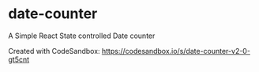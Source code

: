 # date-counter
A Simple React State controlled Date counter 


Created with CodeSandbox: https://codesandbox.io/s/date-counter-v2-0-gt5cnt
